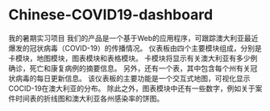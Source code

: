 # Chinese-COVID19-dashboard
我的暑期实习项目
我们的产品是一个基于Web的应用程序，可跟踪澳大利亚最近爆发的冠状病毒（COVID-19）的传播情况。 仪表板由四个主要模块组成，分别是卡模块，地图模块，图表模块和表格模块。 卡模块将显示有关澳大利亚有多少例确诊，死亡和康复病例的摘要信息。 另外，还有一个表，其中包含每个州有关冠状病毒的每日更新信息。 该仪表板的主要功能是一个交互式地图，可视化显示COCID-19在澳大利亚的分布。 除此之外，图表模块中还有一些数字，例如关于案件时间表的折线图和澳大利亚各州感染率的饼图。
